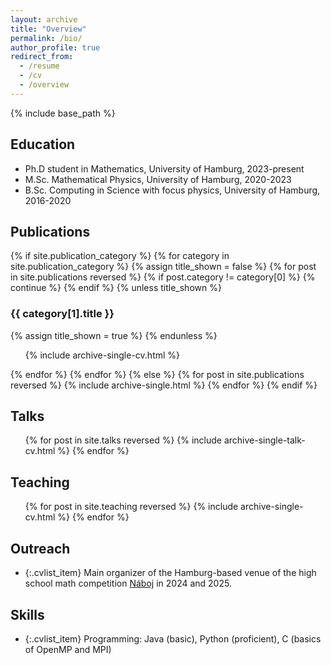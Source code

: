 ```yaml
---
layout: archive
title: "Overview"
permalink: /bio/
author_profile: true
redirect_from:
  - /resume
  - /cv
  - /overview
---
```


{% include base_path %}

## Education
* Ph.D student in Mathematics, University of Hamburg, 2023-present
* M.Sc. Mathematical Physics, University of Hamburg, 2020-2023
* B.Sc. Computing in Science with focus physics, University of Hamburg, 2016-2020

## Publications
  <div class="publicationsbox">{% if site.publication_category %}
  {% for category in site.publication_category  %}
    {% assign title_shown = false %}
    {% for post in site.publications reversed %}
      {% if post.category != category[0] %}
        {% continue %}
      {% endif %}
      {% unless title_shown %}
        <h3 class = "archive__item-title">{{ category[1].title }}</h3>
        {% assign title_shown = true %}
      {% endunless %}
      <ul class="cvlist">
      {% include archive-single-cv.html %}
      </ul>
    {% endfor %}
  {% endfor %}
{% else %}
  {% for post in site.publications reversed %}
    {% include archive-single.html %}
  {% endfor %}
{% endif %}</div>
  
## Talks

  <ul class ="cvlist">{% for post in site.talks reversed %}
    {% include archive-single-talk-cv.html  %}
  {% endfor %}</ul>
  
## Teaching

  <ul class ="cvlist"> {% for post in site.teaching reversed %}
    {% include archive-single-cv.html %}
  {% endfor %}</ul>
  
## Outreach
* {:.cvlist_item} Main organizer of the Hamburg-based venue of the high school math competition [Náboj](https://math.naboj.org) in 2024 and 2025.

## Skills
* {:.cvlist_item} Programming: Java (basic), Python (proficient), C (basics of OpenMP and MPI)